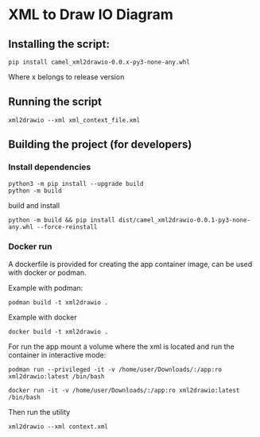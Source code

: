 # XML to Draw IO Diagram

## Installing the script:

    pip install camel_xml2drawio-0.0.x-py3-none-any.whl

Where x belongs to release version

## Running the script

    xml2drawio --xml xml_context_file.xml

## Building the project (for developers)

### Install dependencies
    
    python3 -m pip install --upgrade build
    python -m build
    
build and install

    python -m build && pip install dist/camel_xml2drawio-0.0.1-py3-none-any.whl --force-reinstall

### Docker run 

A dockerfile is provided for creating the app container image, can be used with docker or podman.

Example with podman:

    podman build -t xml2drawio .

Example with docker

    docker build -t xml2drawio .

For run the app mount a volume where the xml is located and run the container in interactive mode:

    podman run --privileged -it -v /home/user/Downloads/:/app:ro xml2drawio:latest /bin/bash

    docker run -it -v /home/user/Downloads/:/app:ro xml2drawio:latest /bin/bash


Then run the utility

    xml2drawio --xml context.xml
